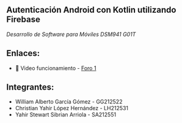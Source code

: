 ##  Autenticación Android con Kotlin utilizando Firebase

_Desarrollo de Software para Móviles DSM941 G01T_


## Enlaces:

- 📄 Video funcionamiento - [Foro 1](https://drive.google.com/file/d/1scnicwIAUlWM2jCEsIRYZY-QPnvPl7Rx/view?usp=drive_link)


## Integrantes:

- William Alberto García Gómez - GG212522  
- Christian Yahir López Hernández - LH212531
- Yahir Stewart Sibrian Arriola - SA212551

